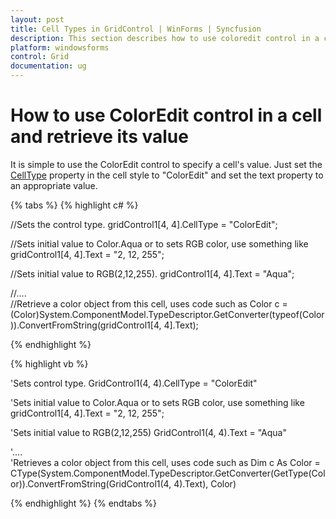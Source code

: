 ```yaml
---
layout: post
title: Cell Types in GridControl | WinForms | Syncfusion
description: This section describes how to use coloredit control in a cell and retrieve its value in WindowsForms platform.
platform: windowsforms
control: Grid
documentation: ug
---
```


# How to use ColorEdit control in a cell and retrieve its value

It is simple to use the ColorEdit control to specify a cell's value. Just set the [CellType](https://help.syncfusion.com/windowsforms/grid-control/cell-types) property in the cell style to "ColorEdit" and set the text property to an appropriate value.

{% tabs %}
{% highlight c# %}

//Sets the control type.
gridControl1[4, 4].CellType = "ColorEdit"; 

//Sets initial value to Color.Aqua or to sets RGB color, use something like 
gridControl1[4, 4].Text = "2, 12, 255"; 

//Sets initial value to RGB(2,12,255).
gridControl1[4, 4].Text = "Aqua";        

//....        
//Retrieve a color object from this cell, uses code such as
Color c = (Color)System.ComponentModel.TypeDescriptor.GetConverter(typeof(Color)).ConvertFromString(gridControl1[4, 4].Text);

{% endhighlight  %}

{% highlight vb %}

'Sets control type.
GridControl1(4, 4).CellType = "ColorEdit" 

'Sets initial value to Color.Aqua or to sets RGB color, use something like  
gridControl1[4, 4].Text = "2, 12, 255"; 

'Sets initial value to RGB(2,12,255) 
GridControl1(4, 4).Text = "Aqua" 

'....        
'Retrieves a color object from this cell, uses code such as
Dim c As Color = CType(System.ComponentModel.TypeDescriptor.GetConverter(GetType(Color)).ConvertFromString(GridControl1(4, 4).Text), Color)

{% endhighlight  %}
{% endtabs %}
